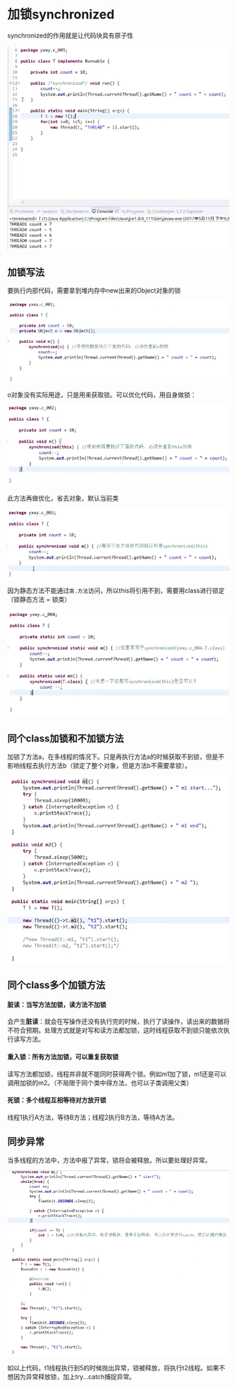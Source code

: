 # 加锁synchronized

synchronized的作用就是让代码块具有原子性

![](../../images/t10.png)  

## 加锁写法

要执行内部代码，需要拿到堆内存中new出来的Object对象的锁

![](../../images/t06.png)

o对象没有实际用途，只是用来获取锁。可以优化代码，用自身做锁：

![](../../images/t07.png)  

此方法再做优化，省去对象，默认当前类

![](../../images/t08.png)

因为静态方法不能通过``类.方法``访问，所以this将引用不到，需要用class进行锁定（锁静态方法 = 锁类）

![](../../images/t09.png)  

## 同个class加锁和不加锁方法

加锁了方法a，在多线程的情况下。只是再执行方法a的时候获取不到锁，但是不影响线程去执行方法b（锁定了整个对象，但是方法b不需要拿锁）。

![](../../images/t11.png)  

## 同个class多个加锁方法

#### 脏读：当写方法加锁，读方法不加锁

会产生**脏读**：就会在写操作还没有执行完的时候，执行了读操作，读出来的数据将不符合预期。处理方式就是对写和读方法都加锁，这时线程获取不到锁只能依次执行读写方法。

#### 重入锁：所有方法加锁，可以重复获取锁

读写方法都加锁，线程并非就不能同时获得两个锁。例如m1加了锁，m1还是可以调用加锁的m2。（不局限于同个类中得方法，也可以子类调用父类）

#### 死锁：多个线程互相等待对方放开锁

线程1执行A方法，等待B方法；线程2执行B方法，等待A方法。

## 同步异常

当多线程的方法中，方法中报了异常，锁将会被释放。所以要处理好异常。

![](../../images/t12.png)

如以上代码，t1线程执行到5的时候抛出异常，锁被释放，将执行t2线程。如果不想因为异常释放锁，加上try...catch捕捉异常。

